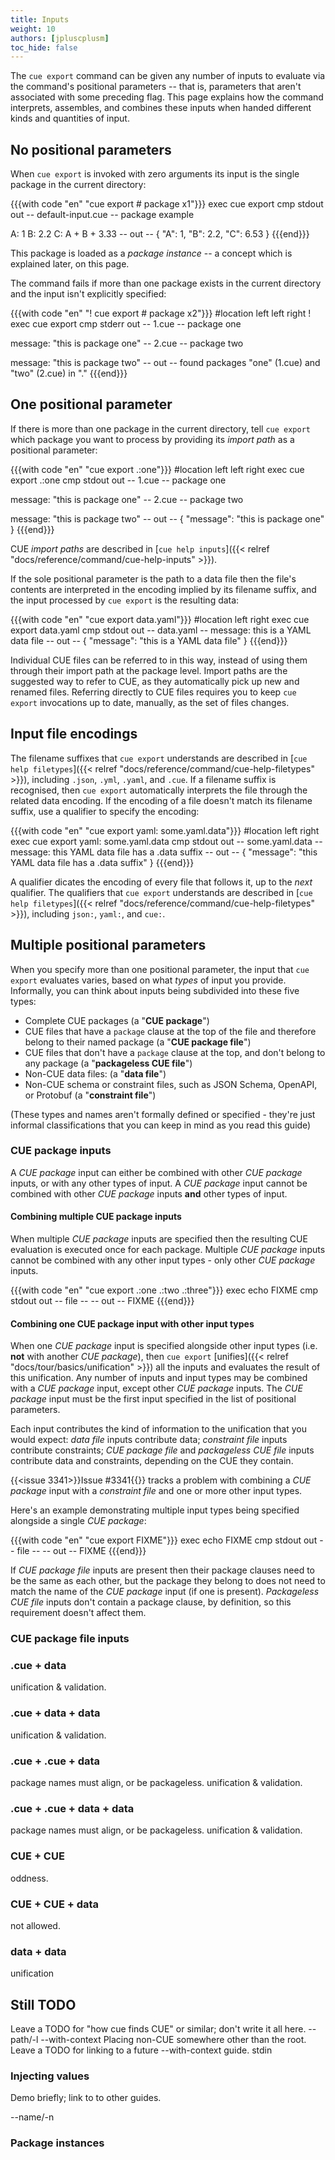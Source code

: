 ```yaml
---
title: Inputs
weight: 10
authors: [jpluscplusm]
toc_hide: false
---
```


<!-- SENSE CHECK
This guide contains several upload&script blocks inside HTML comments.
They are present to act as sense checks on the truth of the statements
presented above them, where explicitly presenting a rendered block validating
each statement would make the page too long and verbose for the reader.

Because we don't have a formal spec for `cue export` (modulo the actual code!),
these scripts will check that the significant points exposed in prose remain
true across CUE releases. Exact output is *not* tested, as these blocks aren't
meant to be byte-for-byte output checks. Content checks (e.g. grep) /can/
follow a command invocation, but only insofar as they're needed to assert the
correctness of the command's success or failure.

These blocks are *not* "hidden" blocks. They aren't rendered, because they're
inside an HTML comment (which Hugo strips out when processing), but they *can*
be rendered to assist with debugging why they've started failing. To do this,
simply remove the opening HTML comment element.

When upgrading the site to a new CUE version, if something *does* change and
break an assertion, then new wording for this page doesn't need to be written
mid-upgrade. Just comment out ("#") or negate ("!") the failing command (and
its optional trailing content checks) and open a cue-lang/docs-and-content/
issue tracking the breakage, labelled as "bug". -->

The `cue export` command can be given any number of inputs to evaluate via the
command's positional parameters -- that is, parameters that aren't associated
with some preceding flag. This page explains how the command interprets,
assembles, and combines these inputs when handed different kinds and quantities
of input.

## No positional parameters 

When `cue export` is invoked with zero arguments
its input is the single package in the current directory:

{{{with code "en" "cue export # package x1"}}}
exec cue export
cmp stdout out
-- default-input.cue --
package example

A: 1
B: 2.2
C: A + B + 3.33
-- out --
{
    "A": 1,
    "B": 2.2,
    "C": 6.53
}
{{{end}}}

This package is loaded as a *package instance* -- a concept which is
explained later, on this page.

The command fails if more than one package exists in the current directory
and the input isn't explicitly specified:

{{{with code "en" "! cue export # package x2"}}}
#location left left right
! exec cue export
cmp stderr out
-- 1.cue --
package one

message: "this is package one"
-- 2.cue --
package two

message: "this is package two"
-- out --
found packages "one" (1.cue) and "two" (2.cue) in "."
{{{end}}}

## One positional parameter

If there is more than one package in the current directory, tell `cue export`
which package you want to process by providing its *import path* as a
positional parameter:

{{{with code "en" "cue export .:one"}}}
#location left left right
exec cue export .:one
cmp stdout out
-- 1.cue --
package one

message: "this is package one"
-- 2.cue --
package two

message: "this is package two"
-- out --
{
    "message": "this is package one"
}
{{{end}}}

CUE *import paths* are described in
[`cue help inputs`]({{< relref "docs/reference/command/cue-help-inputs" >}}).

If the sole positional parameter is the path to a data file then the file's
contents are interpreted in the encoding implied by its filename suffix,
and the input processed by `cue export` is the resulting data:

{{{with code "en" "cue export data.yaml"}}}
#location left right
exec cue export data.yaml
cmp stdout out
-- data.yaml --
message: this is a YAML data file
-- out --
{
    "message": "this is a YAML data file"
}
{{{end}}}

Individual CUE files can be referred to in this way, instead of using them
through their import path at the package level. Import paths are the suggested
way to refer to CUE, as they automatically pick up new and renamed files.
Referring directly to CUE files requires you to keep `cue export` invocations
up to date, manually, as the set of files changes.

## Input file encodings

The filename suffixes that `cue export` understands are described in
[`cue help filetypes`]({{< relref "docs/reference/command/cue-help-filetypes" >}}),
including `.json`, `.yml`, `.yaml`, and `.cue`. If a filename suffix is
recognised, then `cue export` automatically interprets the file through the
related data encoding. If the encoding of a file doesn't match its filename
suffix, use a qualifier to specify the encoding:

{{{with code "en" "cue export yaml: some.yaml.data"}}}
#location left right
exec cue export yaml: some.yaml.data
cmp stdout out
-- some.yaml.data --
message: this YAML data file has a .data suffix
-- out --
{
    "message": "this YAML data file has a .data suffix"
}
{{{end}}}

A qualifier dicates the encoding of every file that follows it, up to the
*next* qualifier. The qualifiers that `cue export` understands are described in
[`cue help filetypes`]({{< relref "docs/reference/command/cue-help-filetypes" >}}),
including `json:`, `yaml:`, and `cue:`.

## Multiple positional parameters

When you specify more than one positional parameter, the input that
`cue export` evaluates varies, based on what *types* of input you provide.
Informally, you can think about inputs being subdivided into these five types:

- Complete CUE packages (a "**CUE package**")
- CUE files that have a `package` clause at the top of the file and therefore
  belong to their named package (a "**CUE package file**")
- CUE files that don't have a `package` clause at the top, and don't belong to
  any package (a "**packageless CUE file**")
- Non-CUE data files: (a "**data file**")
- Non-CUE schema or constraint files, such as JSON Schema, OpenAPI, or Protobuf
  (a "**constraint file**")

(These types and names aren't formally defined or specified - they're just
informal classifications that you can keep in mind as you read this guide)

### CUE package inputs

A *CUE package* input can either be combined with other *CUE package* inputs,
or with any other types of input. A *CUE package* input cannot be combined with
other *CUE package* inputs **and** other types of input.

<!-- SENSE CHECK
{{{with upload "en" "test cue package inputs prose"}}}
#nofmt # Priorise brevity (line count) over nice formatting
-- a.cue --
package A
x: "foo"
-- b.cue --
package B
y: 2
-- data.cue --
x: "foo"
-- data.yml --
y: 2
-- schema.json --
{ "$schema": "http://json-schema.org/draft-07/schema#", "type": "object",
  "properties": { "x": { "type": "string", "minLength": 1 } } }
{{{end}}}
{{{with script "en" "test cue package inputs prose"}}}
# A CUE package input can be combined with other CUE package inputs
cue export .:A .:B
# ... or with any other types of input.
cue export .:A data.cue
cue export .:A b.cue
cue export .:A data.yml
cue export .:A schema.json
# A CUE package input cannot be combined with other CUE package inputs and other types of input.
! cue export .:A .:B data.cue
! cue export .:A .:B b.cue
! cue export .:A .:B data.yml
! cue export .:A .:B schema.json 
# Tidy up.
rm a.cue b.cue data.cue data.yml schema.json
{{{end}}}
-->

#### Combining multiple CUE package inputs

When multiple *CUE package* inputs are specified then the resulting CUE
evaluation is executed once for each package. Multiple *CUE package* inputs
cannot be combined with any other input types - only other *CUE package*
inputs.

{{{with code "en" "cue export .:one .:two .:three"}}}
exec echo FIXME
cmp stdout out
-- file --
-- out --
FIXME
{{{end}}}

#### Combining one CUE package input with other input types

When one *CUE package* input is specified alongside other input types (i.e.
**not** with another *CUE package*), then `cue export`
[unifies]({{< relref "docs/tour/basics/unification" >}}) all the inputs and
evaluates the result of this unification. Any number of inputs and input types
may be combined with a *CUE package* input, except other *CUE package* inputs.
The *CUE package* input must be the first input specified in the list of
positional parameters.

Each input contributes the kind of information to the unification that you
would expect:
*data file* inputs contribute data;
*constraint file* inputs contribute constraints;
*CUE package file* and *packageless CUE file* inputs contribute data and
constraints, depending on the CUE they contain.

{{<issue 3341>}}Issue #3341{{</issue>}} tracks a problem with combining a *CUE
package* input with a *constraint file* and one or more other input types.

Here's an example demonstrating multiple input types being specified alongside
a single *CUE package*:

{{{with code "en" "cue export FIXME"}}}
exec echo FIXME
cmp stdout out
-- file --
-- out --
FIXME
{{{end}}}

If *CUE package file* inputs are present then their package clauses need to be
the same as each other, but the package they belong to does not need to match
the name of the *CUE package* input (if one is present).
*Packageless CUE file* inputs don't contain a package clause, by definition, so
this requirement doesn't affect them.

### CUE package file inputs



### .cue + data

unification & validation.

### .cue + data + data

unification & validation.

### .cue + .cue + data

package names must align, or be packageless.
unification & validation.

### .cue + .cue + data + data

package names must align, or be packageless.
unification & validation.

### CUE + CUE

oddness.

### CUE + CUE + data

not allowed.

### data + data

unification

## Still TODO

Leave a TODO for "how cue finds CUE" or similar; don't write it all here.
--path/-l
--with-context
Placing non-CUE somewhere other than the root.
Leave a TODO for linking to a future --with-context guide.
stdin

### Injecting values

Demo briefly; link to to other guides.

--name/-n

### Package instances
